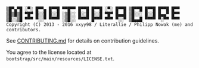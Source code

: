 ````
▒█▀▄▀█ ░▀░ █▀▀▄ █▀▀█ ▀▀█▀▀ █▀▀█ █▀▀█ ░▀░ █▀▀█ ▒█▀▀█ █▀▀█ █▀▀█ █▀▀ 
▒█▒█▒█ ▀█▀ █░░█ █░░█ ░▒█░░ █░░█ █░░█ ▀█▀ █▄▄█ ▒█░░░ █░░█ █▄▄▀ █▀▀ 
▒█░░▒█ ▀▀▀ ▀░░▀ ▀▀▀▀ ░▒█░░ ▀▀▀▀ █▀▀▀ ▀▀▀ ▀░░▀ ▒█▄▄█ ▀▀▀▀ ▀░▀▀ ▀▀▀ 
Copyright (C) 2013 - 2016 xxyy98 / Literallie / Philipp Nowak (me) and contributors.
````

See [CONTRIBUTING.md](https://bitbucket.org/minotopia/minotopiacore/src/master/CONTRIBUTING.md?at=master) for details on contribution guidelines.

You agree to the license located at `bootstrap/src/main/resources/LICENSE.txt`.
